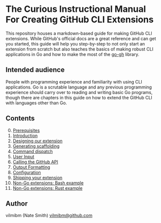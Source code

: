 # The Curious Instructional Manual For Creating GitHub CLI Extensions

This repository houses a markdown-based guide for making GitHub CLI extensions.
While GitHub's official docs are a great reference and can get you started,
this guide will help you step-by-step to not only start an extension from
scratch but also teaches the basics of making robust CLI applications in Go and
how to make the most of the [go-gh](https://github.com/cli/go-gh) library.

## Intended audience

People with programming experience and familiarity with using CLI applications.
Go is a scrutable language and any previous programming experience should carry
over to reading and writing basic Go programs, though there are chapters in
this guide on how to extend the GitHub CLI with languages other than Go.

## Contents

0. [Prerequisites](./chapters/00.md)
1. [Introduction](./chapters/01.md)
2. [Designing our extension](./chapters/02.md)
3. [Generating scaffolding](./chapters/03.md)
4. [Command dispatch](./chapters/04.md)
5. [User Input](./chapters/05.md)
6. [Calling the GitHub API](./chapters/06.md)
7. [Output Formatting](./chapters/07.md)
8. [Configuration](./chapters/08.md)
9. [Shipping your extension](./chapters/09.md)
10. [Non-Go extensions: Bash example](./chapters/10.md)
11. [Non-Go extensions: Rust example](./chapters/11.md)

## Author

vilmibm (Nate Smith) <vilmibm@github.com>
